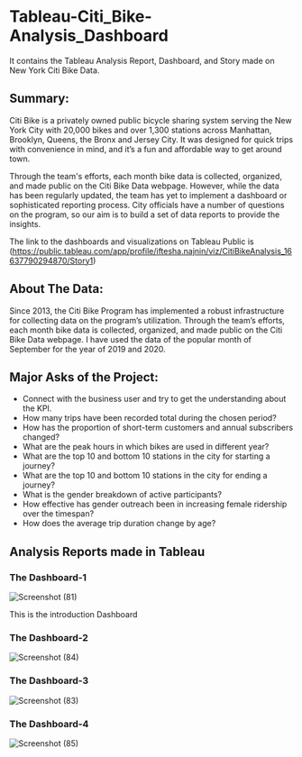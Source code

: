 # Tableau-Citi_Bike-Analysis_Dashboard
It contains the Tableau Analysis Report, Dashboard, and Story made on New York Citi Bike Data.

## Summary:
Citi Bike is a privately owned public bicycle sharing system serving the New York City with 20,000 bikes and over 1,300 stations across Manhattan, Brooklyn, Queens, the Bronx and Jersey City. It was designed for quick trips with convenience in mind, and it’s a fun and affordable way to get around town.

Through the team's efforts, each month bike data is collected, organized, and made public on the Citi Bike Data webpage.
However, while the data has been regularly updated, the team has yet to implement a dashboard or sophisticated reporting process. City officials have a number of questions on the program, so our aim is to build a set of data reports to provide the insights.


The link to the dashboards and visualizations on Tableau Public is
(https://public.tableau.com/app/profile/iftesha.najnin/viz/CitiBikeAnalysis_16637790294870/Story1)

## About The Data:

Since 2013, the Citi Bike Program has implemented a robust infrastructure for collecting data on the program’s utilization. Through the team’s efforts, each month bike data is collected, organized, and made public on the Citi Bike Data webpage.
I have used the data of the popular month of September for the year of 2019 and 2020.

## Major Asks of the Project:
 - Connect with the business user and try to get the understanding about the KPI.
 - How many trips have been recorded total during the chosen period?
 - How has the proportion of short-term customers and annual subscribers changed?
 - What are the peak hours in which bikes are used in different year?
 - What are the top 10 and bottom 10 stations in the city for starting a journey?
 - What are the top 10 and bottom 10  stations in the city for ending a journey?
 - What is the gender breakdown of active participants?
 - How effective has gender outreach been in increasing female ridership over the timespan?
 - How does the average trip duration change by age?
     
     
## Analysis Reports made in Tableau

### The Dashboard-1
![Screenshot (81)](https://user-images.githubusercontent.com/89398792/191568933-238fea48-d3b4-4169-a94e-f87bdd3e0729.png)


This is the introduction Dashboard 


### The Dashboard-2
![Screenshot (84)](https://user-images.githubusercontent.com/89398792/191568965-e6e4e6d0-0864-4c10-be65-2281f47e2a2b.png)


### The Dashboard-3
![Screenshot (83)](https://user-images.githubusercontent.com/89398792/191568998-d0de3455-a840-4f91-9bc6-bea171cd2cfc.png)


### The Dashboard-4

![Screenshot (85)](https://user-images.githubusercontent.com/89398792/191572427-bee1cdaf-284d-4862-808d-6e95df2574e9.png)



